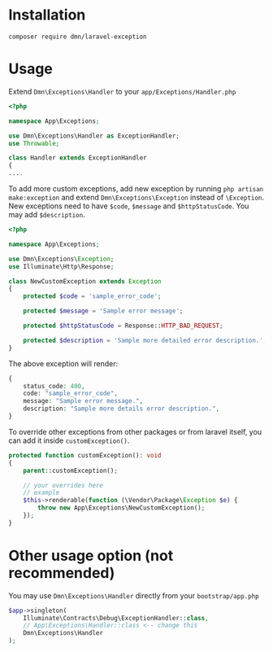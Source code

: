 # Installation
`composer require dmn/laravel-exception`

# Usage
Extend `Dmn\Exceptions\Handler` to your `app/Exceptions/Handler.php`
```php
<?php

namespace App\Exceptions;

use Dmn\Exceptions\Handler as ExceptionHandler;
use Throwable;

class Handler extends ExceptionHandler
{
....
```

To add more custom exceptions, add new exception by running `php artisan make:exception` and extend `Dmn\Exceptions\Exception` instead of `\Exception`.
New exceptions need to have `$code`, `$message` and `$httpStatusCode`. You may add `$description`.
```php
<?php

namespace App\Exceptions;

use Dmn\Exceptions\Exception;
use Illuminate\Http\Response;

class NewCustomException extends Exception
{
    protected $code = 'sample_error_code';

    protected $message = 'Sample error message';

    protected $httpStatusCode = Response::HTTP_BAD_REQUEST;

    protected $description = 'Sample more detailed error description.';
}

```

The above exception will render:
```php
{
    status_code: 400,
    code: "sample_error_code",
    message: "Sample error message.",
    description: "Sample more details error description.",
}
```

To override other exceptions from other packages or from laravel itself, you can add it inside `customException()`.

```php
protected function customException(): void
{
    parent::customException();

    // your overrides here
    // example
    $this->renderable(function (\Vendor\Package\Exception $e) {
        throw new App\Exceptions\NewCustomException();
    });
}
```

# Other usage option (not recommended)
You may use `Dmn\Exceptions\Handler` directly from your `bootstrap/app.php`
```php
$app->singleton(
    Illuminate\Contracts\Debug\ExceptionHandler::class,
    // App\Exceptions\Handler::class <-- change this
    Dmn\Exceptions\Handler
);
```


